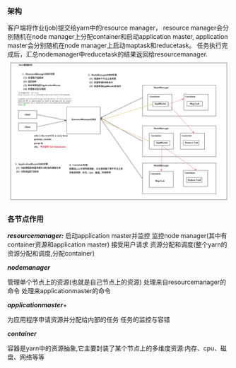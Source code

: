 ### 架构

客户端将作业(job)提交给yarn中的resource manager，
resource manager会分别随机在node manager上分配container和启动application master,
application master会分别随机在node manager上启动maptask和reducetask。
任务执行完成后，汇总nodemanager中reducetask的结果返回给resourcemanager.
![alt text](image-4.png)


### 各节点作用
***resourcemanager:***
启动application master并监控
监控node manager(其中有container资源和application master)
接受用户请求
资源分配和调度(整个yarn的资源分配和调度,分配container)

***nodemanager***

管理单个节点上的资源(也就是自己节点上的资源)
处理来自resourcemanager的命令
处理来applicationmaster的命令


***applicationmaster***+

为应用程序申请资源并分配给内部的任务
任务的监控与容错

***container***  

容器是yarn中的资源抽象,它主要封装了某个节点上的多维度资源:内存、cpu、磁盘、网络等等
